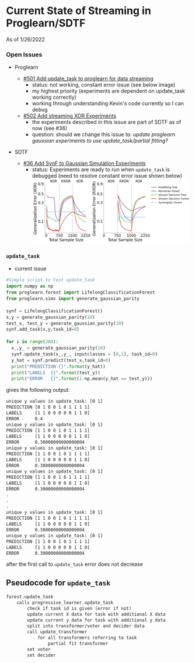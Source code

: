 # Current State of Streaming in Proglearn/SDTF 
As of 1/26/2022
### Open Issues
 - Proglearn 
    - [#501 Add update_task to proglearn for data streaming](https://github.com/neurodata/ProgLearn/issues/501)
        - status: not working, constant error issue (see below image)
        - my highest priority (experiments are dependent on update_task working correctly)
        - working through understanding Kevin's code currently so I can debug
    - [#502 Add streaming XOR Experiments](https://github.com/neurodata/ProgLearn/issues/502)
        - the experiments described in this issue are part of SDTF as of now (see #36)
        - question: should we change this issue to: *update proglearn gaussian experiments to use update_task/partial fitting?*

 - SDTF
    - [#36 Add SynF to Gaussian Simulation Experiments](https://github.com/neurodata/SDTF/issues/36)
        - status: Experiments are ready to run when `update_task` is debugged (need to resolve constant error issue shown below)
        ![](ut.png)

### `update_task`
- current issue
```python
#Simple script to test update_task
import numpy as np 
from proglearn.forest import LifelongClassificationForest
from proglearn.sims import generate_gaussian_parity

synf = LifelongClassificationForest()
x,y = generate_gaussian_parity(10)
test_x, test_y = generate_gaussian_parity(10)
synf.add_task(x,y,task_id=0)

for i in range(200):
  x_,y_ = generate_gaussian_parity(10)
  synf.update_task(x_,y_, inputclasses = [0,1], task_id=0)
  y_hat = synf.predict(test_x,task_id=0)
  print("PREDICTION {}".format(y_hat))
  print("LABELS  {}".format(test_y))
  print("ERROR   {}".format(1-np.mean(y_hat == test_y)))
```
gives the following output: 
```
unique y values in update_task: [0 1]
PREDICTION [0 1 0 0 1 0 1 1 1 1]
LABELS     [1 1 0 0 0 0 0 1 1 0]
ERROR      0.4
unique y values in update_task: [0 1]
PREDICTION [1 1 0 0 1 0 1 1 1 1]
LABELS     [1 1 0 0 0 0 0 1 1 0]
ERROR      0.30000000000000004
unique y values in update_task: [0 1]
PREDICTION [1 1 0 0 1 0 1 1 1 1]
LABELS     [1 1 0 0 0 0 0 1 1 0]
ERROR      0.30000000000000004
unique y values in update_task: [0 1]
PREDICTION [1 1 0 0 1 0 1 1 1 1]
LABELS     [1 1 0 0 0 0 0 1 1 0]
ERROR      0.30000000000000004
.
.
.
unique y values in update_task: [0 1]
PREDICTION [1 1 0 0 1 0 1 1 1 1]
LABELS     [1 1 0 0 0 0 0 1 1 0]
ERROR      0.30000000000000004
unique y values in update_task: [0 1]
PREDICTION [1 1 0 0 1 0 1 1 1 1]
LABELS     [1 1 0 0 0 0 0 1 1 0]
ERROR      0.30000000000000004

```
after the first call to `update_task` error does not decrease

## Pseudocode for `update_task`
```
forest.update_task
    calls progressive_learner.update_task
        check if task id is given (error if not)
        update current X data for task with additional X data 
        update current y data for task with additional y data 
        split into transformer/voter and decider data 
        call update_transformer 
            for all transformers referring to task
                partial fit transformer
        set voter 
        set decider 

```

